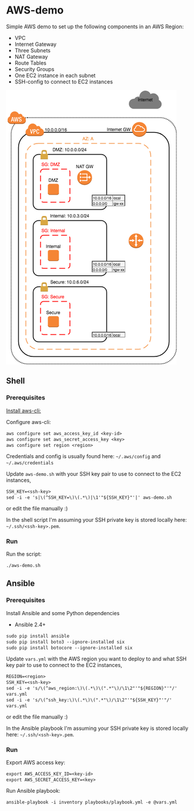 # AWS-demo

Simple AWS demo to set up the following components in an AWS Region:
* VPC 
* Internet Gateway
* Three Subnets
* NAT Gateway
* Route Tables
* Security Groups
* One EC2 instance in each subnet
* SSH-config to connect to EC2 instances

![Diagram](aws-diagram_2.png)

## Shell

### Prerequisites

[Install aws-cli:](https://docs.aws.amazon.com/cli/latest/userguide/cli-install-macos.html)

Configure aws-cli:

```
aws configure set aws_access_key_id <key-id>
aws configure set aws_secret_access_key <key>
aws configure set region <region>
```

Credentials and config is usually found here: `~/.aws/config` and `~/.aws/credentials`

Update `aws-demo.sh` with your SSH key pair to use to connect to the EC2 instances,
```
SSH_KEY=<ssh-key>
sed -i -e 's|\(^SSH_KEY=\)\(.*\)|\1'"${SSH_KEY}"'|' aws-demo.sh
```
or edit the file manually :)

In the shell script I'm assuming your SSH private key is stored locally here: `~/.ssh/<ssh-key>.pem`.

### Run
Run the script:
```
./aws-demo.sh
```

## Ansible

### Prerequisites
Install Ansible and some Python dependencies

* Ansible 2.4+
```
sudo pip install ansible
sudo pip install boto3 --ignore-installed six
sudo pip install botocore --ignore-installed six
```
Update `vars.yml` with the AWS region you want to deploy to and what SSH key pair to use to connect to the EC2 instances,
```
REGION=<region>
SSH_KEY=<ssh-key>
sed -i -e 's/\(^aws_region:\)\(.*\)\(".*"\)/\1\2"'"${REGION}"'"/' vars.yml
sed -i -e 's/\(^ssh_key:\)\(.*\)\(".*"\)/\1\2"'"${SSH_KEY}"'"/' vars.yml
```
or edit the file manually :)

In the Ansible playbook I'm assuming your SSH private key is stored locally here: `~/.ssh/<ssh-key>.pem`.

### Run
Export AWS access key:
```
export AWS_ACCESS_KEY_ID=<key-id>
export AWS_SECRET_ACCESS_KEY=<key>
```
Run Ansible playbook:
```
ansible-playbook -i inventory playbooks/playbook.yml -e @vars.yml
```